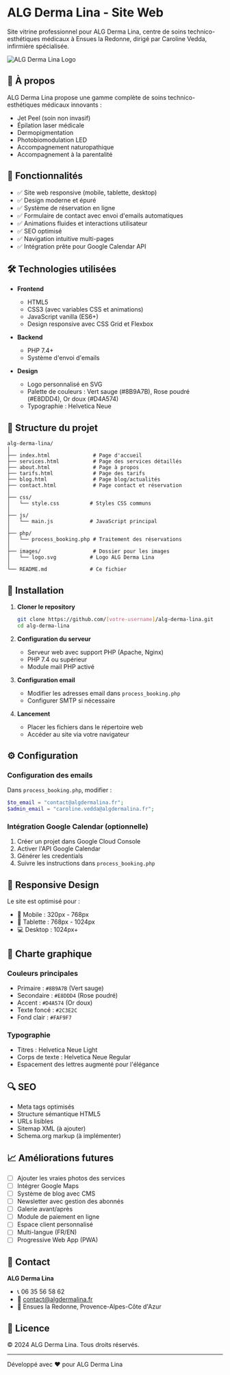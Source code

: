 # ALG Derma Lina - Site Web

Site vitrine professionnel pour ALG Derma Lina, centre de soins technico-esthétiques médicaux à Ensues la Redonne, dirigé par Caroline Vedda, infirmière spécialisée.

![ALG Derma Lina Logo](https://img.shields.io/badge/ALG-Derma%20Lina-8B9A7B?style=for-the-badge&logo=data:image/svg+xml;base64,PHN2ZyB2aWV3Qm94PSIwIDAgMTAwIDEwMCIgeG1sbnM9Imh0dHA6Ly93d3cudzMub3JnLzIwMDAvc3ZnIj48cGF0aCBkPSJNMjAgNTBDMjAgNDUsMTUgMzAsMTUgMjBDMTUgMTAsMjAgNSwzMCA1QzQwIDUsNDUgMTAsNDUgMjBDNDUgMzAsNDAgNDUsNDAgNTBMMzcgNTBMMzUgNDVMMjUgNDVMMjMgNTBMMjAgNTBaTTMwIDIwTDI3IDM1TDMzIDM1TDMwIDIwWiIgZmlsbD0iIzhCOUE3QiIvPjwvc3ZnPg==)

## 🌸 À propos

ALG Derma Lina propose une gamme complète de soins technico-esthétiques médicaux innovants :
- Jet Peel (soin non invasif)
- Épilation laser médicale
- Dermopigmentation
- Photobiomodulation LED
- Accompagnement naturopathique
- Accompagnement à la parentalité

## 🚀 Fonctionnalités

- ✅ Site web responsive (mobile, tablette, desktop)
- ✅ Design moderne et épuré
- ✅ Système de réservation en ligne
- ✅ Formulaire de contact avec envoi d'emails automatiques
- ✅ Animations fluides et interactions utilisateur
- ✅ SEO optimisé
- ✅ Navigation intuitive multi-pages
- ✅ Intégration prête pour Google Calendar API

## 🛠️ Technologies utilisées

- **Frontend**
  - HTML5
  - CSS3 (avec variables CSS et animations)
  - JavaScript vanilla (ES6+)
  - Design responsive avec CSS Grid et Flexbox

- **Backend**
  - PHP 7.4+
  - Système d'envoi d'emails

- **Design**
  - Logo personnalisé en SVG
  - Palette de couleurs : Vert sauge (#8B9A7B), Rose poudré (#E8DDD4), Or doux (#D4A574)
  - Typographie : Helvetica Neue

## 📁 Structure du projet

```
alg-derma-lina/
│
├── index.html              # Page d'accueil
├── services.html           # Page des services détaillés
├── about.html              # Page à propos
├── tarifs.html             # Page des tarifs
├── blog.html               # Page blog/actualités
├── contact.html            # Page contact et réservation
│
├── css/
│   └── style.css          # Styles CSS communs
│
├── js/
│   └── main.js            # JavaScript principal
│
├── php/
│   └── process_booking.php # Traitement des réservations
│
├── images/                 # Dossier pour les images
│   └── logo.svg           # Logo ALG Derma Lina
│
└── README.md              # Ce fichier
```

## 🚦 Installation

1. **Cloner le repository**
   ```bash
   git clone https://github.com/[votre-username]/alg-derma-lina.git
   cd alg-derma-lina
   ```

2. **Configuration du serveur**
   - Serveur web avec support PHP (Apache, Nginx)
   - PHP 7.4 ou supérieur
   - Module mail PHP activé

3. **Configuration email**
   - Modifier les adresses email dans `process_booking.php`
   - Configurer SMTP si nécessaire

4. **Lancement**
   - Placer les fichiers dans le répertoire web
   - Accéder au site via votre navigateur

## ⚙️ Configuration

### Configuration des emails
Dans `process_booking.php`, modifier :
```php
$to_email = "contact@algdermalina.fr";
$admin_email = "caroline.vedda@algdermalina.fr";
```

### Intégration Google Calendar (optionnelle)
1. Créer un projet dans Google Cloud Console
2. Activer l'API Google Calendar
3. Générer les credentials
4. Suivre les instructions dans `process_booking.php`

## 📱 Responsive Design

Le site est optimisé pour :
- 📱 Mobile : 320px - 768px
- 📱 Tablette : 768px - 1024px
- 💻 Desktop : 1024px+

## 🎨 Charte graphique

### Couleurs principales
- Primaire : `#8B9A7B` (Vert sauge)
- Secondaire : `#E8DDD4` (Rose poudré)
- Accent : `#D4A574` (Or doux)
- Texte foncé : `#2C3E2C`
- Fond clair : `#FAF9F7`

### Typographie
- Titres : Helvetica Neue Light
- Corps de texte : Helvetica Neue Regular
- Espacement des lettres augmenté pour l'élégance

## 🔍 SEO

- Meta tags optimisés
- Structure sémantique HTML5
- URLs lisibles
- Sitemap XML (à ajouter)
- Schema.org markup (à implémenter)

## 📈 Améliorations futures

- [ ] Ajouter les vraies photos des services
- [ ] Intégrer Google Maps
- [ ] Système de blog avec CMS
- [ ] Newsletter avec gestion des abonnés
- [ ] Galerie avant/après
- [ ] Module de paiement en ligne
- [ ] Espace client personnalisé
- [ ] Multi-langue (FR/EN)
- [ ] Progressive Web App (PWA)

## 🤝 Contact

**ALG Derma Lina**
- 📞 06 35 56 58 62
- 📧 contact@algdermalina.fr
- 📍 Ensues la Redonne, Provence-Alpes-Côte d'Azur

## 📄 Licence

© 2024 ALG Derma Lina. Tous droits réservés.

---

Développé avec ❤️ pour ALG Derma Lina